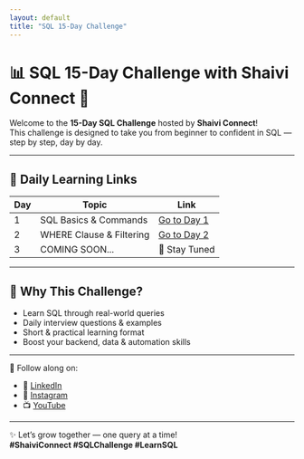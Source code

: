 ```yaml
---
layout: default
title: "SQL 15-Day Challenge"
---
```


# 📊 SQL 15-Day Challenge with Shaivi Connect 🚀

Welcome to the **15-Day SQL Challenge** hosted by **Shaivi Connect**!  
This challenge is designed to take you from beginner to confident in SQL — step by step, day by day.

---

## 🔗 Daily Learning Links

| Day | Topic                         | Link                                                 |
|-----|-------------------------------|------------------------------------------------------|
| 1   | SQL Basics & Commands         | [Go to Day 1](./day1)                                |
| 2   | WHERE Clause & Filtering      | [Go to Day 2](./day2)                                |
| 3   | COMING SOON...                | 🚧 Stay Tuned                                        |

---

## 🌟 Why This Challenge?

- Learn SQL through real-world queries
- Daily interview questions & examples
- Short & practical learning format
- Boost your backend, data & automation skills

---

📢 Follow along on:
- 🔗 [LinkedIn](https://linkedin.com/in/shaiphali)  
- 📱 [Instagram](https://instagram.com/shaivi.connect)  
- 📺 [YouTube](https://youtube.com/@shaiviconnect)

---

✨ Let’s grow together — one query at a time!  
**#ShaiviConnect #SQLChallenge #LearnSQL**
